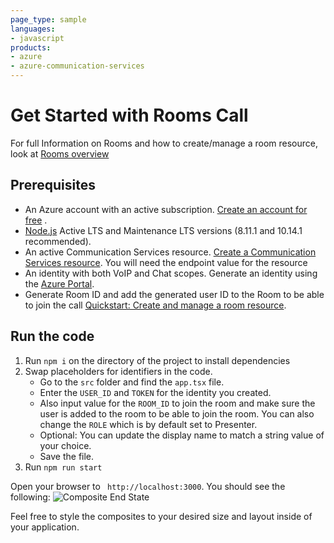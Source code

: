 ```yaml
---
page_type: sample
languages:
- javascript
products:
- azure
- azure-communication-services
---
```


# Get Started with Rooms Call

For full Information on Rooms and how to create/manage a room resource, look at [Rooms overview](https://docs.microsoft.com/en-us/azure/communication-services/concepts/rooms/room-concept)

## Prerequisites

- An Azure account with an active subscription. [Create an account for free](https://azure.microsoft.com/free/?WT.mc_id=A261C142F)  .
- [Node.js](https://nodejs.org/en/) Active LTS and Maintenance LTS versions (8.11.1 and 10.14.1 recommended).
- An active Communication Services resource. [Create a Communication Services resource](https://docs.microsoft.com/azure/communication-services/quickstarts/create-communication-resource). You will need the endpoint value for the resource
- An identity with both VoIP and Chat scopes. Generate an identity using the [Azure Portal](https://docs.microsoft.com/azure/communication-services/quickstarts/identity/quick-create-identity).
- Generate Room ID and add the generated user ID to the Room to be able to join the call [Quickstart: Create and manage a room resource](https://docs.microsoft.com/en-us/azure/communication-services/quickstarts/rooms/get-started-rooms?pivots=programming-language-csharp).

## Run the code

1. Run `npm i` on the directory of the project to install dependencies
2. Swap placeholders for identifiers in the code.
    - Go to the `src` folder and find the `app.tsx` file.
    - Enter the `USER_ID` and `TOKEN` for the identity you created.
    - Also input value for the `ROOM_ID` to join the room and make sure the user is added to the room to be able to join the room. You can also change the `ROLE` which is by default set to Presenter.
    - Optional: You can update the display name to match a string value of your choice.
    - Save the file.
4. Run `npm run start`

Open your browser to ` http://localhost:3000`. You should see the following:
![Composite End State](../media/CompositeEnd.png)

Feel free to style the composites to your desired size and layout inside of your application.
